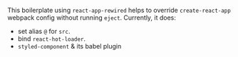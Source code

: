 This boilerplate using `react-app-rewired` helps to override `create-react-app` webpack config without running `eject`. Currently, it does:

- set alias `@` for `src`.
- bind `react-hot-loader`.
- `styled-component` & its babel plugin
